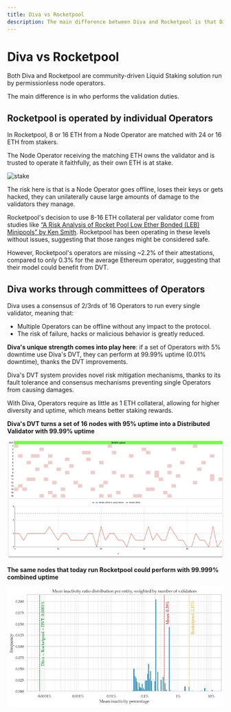 ```yaml
---
title: Diva vs Rocketpool
description: The main difference between Diva and Rocketpool is that Diva utilizes DVT to achieve better performance and resilience than Rocketpool
---
```


# Diva vs Rocketpool

Both Diva and Rocketpool are community-driven Liquid Staking solution run by permissionless node operators.

The main difference is in who performs the validation duties.

## Rocketpool is operated by individual Operators

In Rocketpool, 8 or 16 ETH from a Node Operator are matched with 24 or 16 ETH from stakers.

The Node Operator receiving the matching ETH owns the validator and is trusted to operate it faithfully, as their own ETH is at stake.

<div style={{textAlign: 'center'}}>

![stake](img/RP-comp.png)

</div>

The risk here is that is a Node Operator goes offline, loses their keys or gets hacked, they can unilaterally cause large amounts of damage to the validators they manage.

Rocketpool's decision to use 8-16 ETH collateral per validator come from studies like [“A Risk Analysis of Rocket Pool Low Ether Bonded (LEB) Minipools” by Ken Smith](https://github.com/htimsk/LEBminipools/blob/main/report/Analysis%20of%20LEB%20Minipools.pdf). Rocketpool has been operating in these levels without issues, suggesting that those ranges might be considered safe.

However, Rocketpool's operators are missing ~2.2% of their attestations, compared to only 0.3% for the average Ethereum operator, suggesting that their model could benefit from DVT.


## Diva works through committees of Operators

Diva uses a consensus of 2/3rds of 16 Operators to run every single validator, meaning that:

- Multiple Operators can be offline without any impact to the protocol.
- The risk of failure, hacks or malicious behavior is greatly reduced.

**Diva's unique strength comes into play here**: if a set of Operators with 5% downtime use Diva's DVT, they can perform at 99.99% uptime (0.01% downtime), thanks the DVT improvements.

Diva's DVT system provides novel risk mitigation mechanisms, thanks to its fault tolerance and consensus mechanisms preventing single Operators from causing damages.

With Diva, Operators require as little as 1 ETH collateral, allowing for higher diversity and uptime, which means better staking rewards.

**Diva's DVT turns a set of 16 nodes with 95% uptime into a Distributed Validator with 99.99% uptime**

![DVT architecture](img/dvt-uptime-improvement.png)

**The same nodes that today run Rocketpool could perform with 99.999% combined uptime**

![Diva vs Rocketpool uptime](img/diva-vs-rp-uptime.png)

